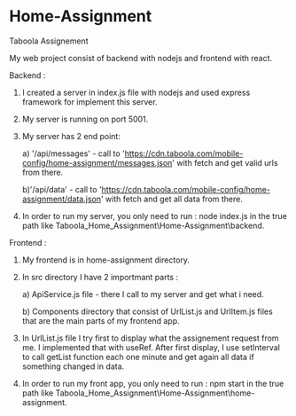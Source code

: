  # Home-Assignment

Taboola Assignement

My web project consist of backend with nodejs and frontend with react.

Backend :
1) I created a server in index.js file with nodejs and used express framework for implement this server.
2) My server is running on port 5001.
3) My server has 2 end point:
   
	a) '/api/messages' - call to 'https://cdn.taboola.com/mobile-config/home-assignment/messages.json' with fetch and get valid urls
from there.

	b)'/api/data' - call to 'https://cdn.taboola.com/mobile-config/home-assignment/data.json' with fetch and get all data from
there.

5) In order to run my server, you only need to run : node index.js in the true path like Taboola_Home_Assignment\Home-Assignment\backend.

Frontend : 
1) My frontend is in home-assignment directory.
   
2) In src directory I have 2 importmant parts :
   
	a) ApiService.js file - there I call to my server and get what i need.

	b) Components directory that consist of UrlList.js and UrlItem.js files that are the main parts of my frontend app.

4) In UrlList.js file I try first to display what the assignement request from me. I implemented that with useRef. After first display, 
   I use setInterval to call getList function each one minute and get again all data if something changed in data.
   
6) In order to run my front app, you only need to run : npm start in the true path like Taboola_Home_Assignment\Home-Assignment\home-assignment.
 
